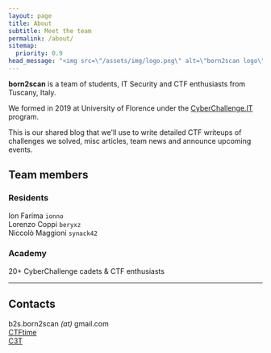 ```yaml
---
layout: page
title: About
subtitle: Meet the team
permalink: /about/
sitemap:
  priority: 0.9
head_message: "<img src=\"/assets/img/logo.png\" alt=\"born2scan logo\" width=\"250\" class=\"team-logo\" />"
---
```


**born2scan** is a team of students, IT Security and CTF enthusiasts from Tuscany, Italy.

We formed in 2019 at University of Florence under the [CyberChallenge.IT](https://www.cyberchallenge.it) program.

This is our shared blog that we'll use to write detailed CTF writeups of challenges we solved, misc articles, team news and announce upcoming events.

## Team members

### Residents

<i class="mdi mdi-cookie"></i> Ion Farima `ionno`
<br>
<i class="mdi mdi-undo-variant"></i> Lorenzo Coppi `beryxz`
<br>
<i class="mdi mdi-server-network"></i> Niccolò Maggioni `synack42`

### Academy

20+ CyberChallenge cadets & CTF enthusiasts

<hr>

## Contacts

<i class="mdi mdi-at"></i> b2s.born2scan _(at)_ gmail.com
<br>
<i class="mdi mdi-flag"></i> [CTFtime](https://ctftime.org/team/73973)
<br>
<i class="mdi mdi-school"></i> [C3T](https://cyberchallenge.it/venues/c3t)
